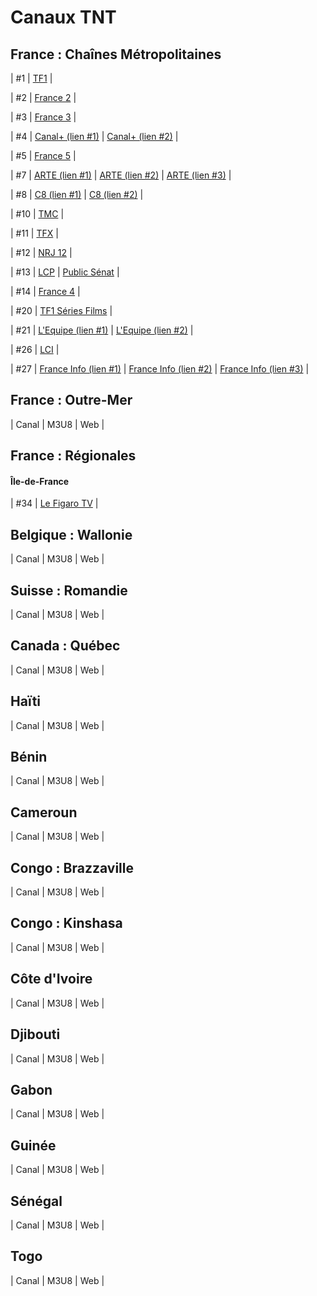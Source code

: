 # Canaux TNT

## France : Chaînes Métropolitaines

| #1 | [TF1](https://www.tf1.fr/tf1/direct) |

| #2 | [France 2](https://www.france.tv/france-2/direct.html) |

| #3 | [France 3](https://www.france.tv/france-3/direct.html) |

| #4 | [Canal+ (lien #1)](https://www.canalplus.com/live/?channel=601) | [Canal+ (lien #2)](https://www.dailymotion.com/video/x5gv6be) | 

| #5 | [France 5](https://www.france.tv/france-5/direct.html) |

| #7 | [ARTE (lien #1)](https://www.arte.tv/fr/direct/) | [ARTE (lien #2)](https://www.france.tv/arte/direct.html) | [ARTE (lien #3)](https://www.tf1.fr/arte/direct) |

| #8 | [C8 (lien #1)](https://www.canalplus.com/live/?channel=450) | [C8 (lien #2)](https://www.dailymotion.com/video/x5gv5rr) | 

| #10 | [TMC](https://www.tf1.fr/tmc/direct) |

| #11 | [TFX](https://www.tf1.fr/tfx/direct) |

| #12 | [NRJ 12](https://www.tf1.fr/tfx/direct) |

| #13 | [LCP](https://www.dailymotion.com/video/xgepjr) | [Public Sénat](https://www.dailymotion.com/video/xkxbzc) |

| #14 | [France 4](https://www.france.tv/france-4/direct.html) |

| #20 | [TF1 Séries Films](https://www.tf1.fr/tf1-series-films/direct) |

| #21 | [L'Equipe (lien #1)](https://www.dailymotion.com/video/x2lefik) | [L'Equipe (lien #2)](https://www.tf1.fr/l-equipe/direct) |

| #26 | [LCI](https://www.tf1.fr/lci/direct) |

| #27 | [France Info (lien #1)](https://www.france.tv/franceinfo/direct.html) | [France Info (lien #2)](https://www.dailymotion.com/video/x4rdeu6) | [France Info (lien #3)](https://www.youtube.com/watch?v=Z-Nwo-ypKtM) |

## France : Outre-Mer

| Canal | M3U8 | Web |



## France : Régionales

#### Île-de-France
| #34 | [Le Figaro TV](https://www.tf1.fr/le-figaro/direct) |



## Belgique : Wallonie

| Canal | M3U8 | Web |


## Suisse : Romandie

| Canal | M3U8 | Web |

## Canada : Québec

| Canal | M3U8 | Web |


## Haïti

| Canal | M3U8 | Web |


## Bénin

| Canal | M3U8 | Web |


## Cameroun

| Canal | M3U8 | Web |


## Congo : Brazzaville

| Canal | M3U8 | Web |


## Congo : Kinshasa

| Canal | M3U8 | Web |


## Côte d'Ivoire

| Canal | M3U8 | Web |


## Djibouti

| Canal | M3U8 | Web |


## Gabon

| Canal | M3U8 | Web |



## Guinée

| Canal | M3U8 | Web |


## Sénégal

| Canal | M3U8 | Web |


## Togo

| Canal | M3U8 | Web |
